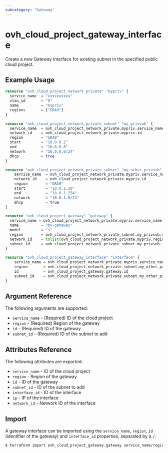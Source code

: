 ```yaml
---
subcategory: "Gateway"
---
```


# ovh_cloud_project_gateway_interface

Create a new Gateway Interface for existing subnet in the specified public cloud project.

## Example Usage

```terraform
resource "ovh_cloud_project_network_private" "mypriv" {
  service_name  = "xxxxxxxxxx"
  vlan_id       = "0"
  name          = "mypriv"
  regions       = ["GRA9"]
}

resource "ovh_cloud_project_network_private_subnet" "my_privsub" {
  service_name  = ovh_cloud_project_network_private.mypriv.service_name
  network_id    = ovh_cloud_project_network_private.mypriv.id
  region        = "GRA9"
  start         = "10.0.0.2"
  end           = "10.0.0.8"
  network       = "10.0.0.0/24"
  dhcp          = true
}

resource "ovh_cloud_project_network_private_subnet" "my_other_privsub" {
	service_name  = ovh_cloud_project_network_private.mypriv.service_name
	network_id    = ovh_cloud_project_network_private.mypriv.id
	region        = "GRA9"
	start         = "10.0.1.10"
	end           = "10.0.1.254"
	network       = "10.0.1.0/24"
	dhcp          = true
}

resource "ovh_cloud_project_gateway" "gateway" {
  service_name = ovh_cloud_project_network_private.mypriv.service_name
  name          = "my-gateway"
  model         = "s"
  region        = ovh_cloud_project_network_private_subnet.my_privsub.region
  network_id    = tolist(ovh_cloud_project_network_private.mypriv.regions_attributes[*].openstackid)[0]
  subnet_id     = ovh_cloud_project_network_private_subnet.my_privsub.id
}

resource "ovh_cloud_project_gateway_interface" "interface" {
	service_name = ovh_cloud_project_network_private.mypriv.service_name
	region       = ovh_cloud_project_network_private_subnet.my_other_privsub.region
	id           = ovh_cloud_project_gateway.gateway.id
	subnet_id    = ovh_cloud_project_network_private_subnet.my_other_privsub.id
}
```

## Argument Reference

The following arguments are supported:

* `service_name` - (Required) ID of the cloud project
* `region` - (Required) Region of the gateway
* `id` - (Required) ID of the gateway
* `subnet_id` - (Required) ID of the subnet to add

## Attributes Reference

The following attributes are exported:

* `service_name` - ID of the cloud project
* `region` - Region of the gateway
* `id` - ID of the gateway
* `subnet_id` - ID of the subnet to add
* `interface_id` - ID of the interface
* `ip` - IP of the interface
* `network_id` - Network ID of the interface

## Import

A gateway interface can be imported using the `service_name`, `region`, `id` (identifier of the gateway) and `interface_id` properties, separated by a `/`.

```bash
$ terraform import ovh_cloud_project_gateway.gateway service_name/region/id/interface_id
```
